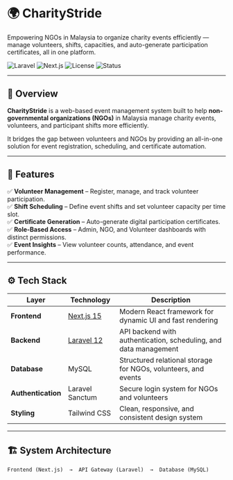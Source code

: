 # 🌍 CharityStride

Empowering NGOs in Malaysia to organize charity events efficiently — manage volunteers, shifts, capacities, and auto-generate participation certificates, all in one platform.

![Laravel](https://img.shields.io/badge/Laravel-12-red?logo=laravel)
![Next.js](https://img.shields.io/badge/Next.js-15-black?logo=next.js)
![License](https://img.shields.io/badge/license-MIT-green)
![Status](https://img.shields.io/badge/status-active-success)

---

## 🚀 Overview

**CharityStride** is a web-based event management system built to help **non-governmental organizations (NGOs)** in Malaysia manage charity events, volunteers, and participant shifts more efficiently.  

It bridges the gap between volunteers and NGOs by providing an all-in-one solution for event registration, scheduling, and certificate automation.

---

## 🧩 Features

✅ **Volunteer Management** – Register, manage, and track volunteer participation.  
✅ **Shift Scheduling** – Define event shifts and set volunteer capacity per time slot.  
✅ **Certificate Generation** – Auto-generate digital participation certificates.  
✅ **Role-Based Access** – Admin, NGO, and Volunteer dashboards with distinct permissions.  
✅ **Event Insights** – View volunteer counts, attendance, and event performance.  

---

## ⚙️ Tech Stack

| Layer | Technology | Description |
|-------|-------------|--------------|
| **Frontend** | [Next.js 15](https://nextjs.org/) | Modern React framework for dynamic UI and fast rendering |
| **Backend** | [Laravel 12](https://laravel.com/) | API backend with authentication, scheduling, and data management |
| **Database** |  MySQL | Structured relational storage for NGOs, volunteers, and events |
| **Authentication** | Laravel Sanctum | Secure login system for NGOs and volunteers |
| **Styling** | Tailwind CSS | Clean, responsive, and consistent design system |

---

## 🏗️ System Architecture

```text
Frontend (Next.js)  →  API Gateway (Laravel)  →  Database (MySQL)
